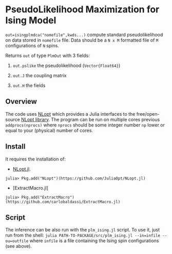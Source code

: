 PseudoLikelihood Maximization for Ising Model
=============================================

``out=isingplmdca("nomefile",kwds...)`` compute standard pseudolikelihood on data stored in `nomefile` file. Data should be a `N x M` formatted file of `M` configurations of `N` spins.

Returns ``out`` of type ``PlmOut`` with 3 fields:

1. `out.pslike` the pseudolikelihood (`Vector{Float64}`)

2. `out.J` the coupling matrix

3. `out.H` the fields


Overview
-------

The code uses
[NLopt](https://github.com/JuliaOpt/NLopt.jl) which provides a Julia
interfaces to the free/open-source [NLopt
library](http://ab-initio.mit.edu/wiki/index.php/NLopt). The program
can be run on multiple cores previous ``addprocs(nprocs)`` where
``nprocs`` should be some integer number `np` lower or equal to your
(physical) number of cores.

Install
-------
It requires the installation of:
   
* [NLopt.jl](https://github.com/JuliaOpt/NLopt.jl).
```
julia> Pkg.add("NLopt")(https://github.com/JuliaOpt/NLopt.jl)
```
* [ExtractMacro.jl]
```
julia> Pkg.add("ExtractMacro")(https://github.com/carlobaldassi/ExtractMacro.jl)
```

Script
------

The inference can be also run with the `plm_ising.jl` script. To use
it, just run from the shell: ``julia PATH-TO-PACKAGE/src/plm_ising.jl
--in=infile --ou=outfile`` where `infile` is a file containing the
Ising spin configurations (see above).
